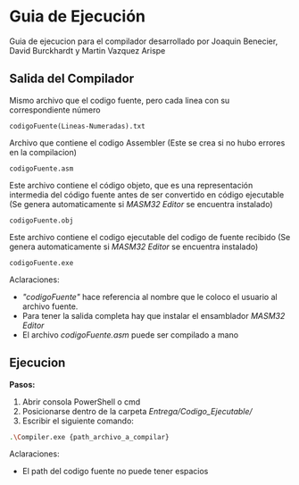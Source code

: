 # Guia de Ejecución

Guia de ejecucion para el compilador desarrollado por Joaquin Benecier, David Burckhardt y Martin Vazquez Arispe

## Salida del Compilador

Mismo archivo que el codigo fuente, pero cada linea con su correspondiente número
```
codigoFuente(Lineas-Numeradas).txt
```

Archivo que contiene el codigo Assembler (Este se crea si no hubo errores en la compilacion)
```
codigoFuente.asm
```
Este archivo contiene el código objeto, que es una representación intermedia del código fuente antes de ser convertido en código ejecutable (Se genera automaticamente si *MASM32 Editor* se encuentra instalado)
```
codigoFuente.obj
```
Este archivo contiene el codigo ejecutable del codigo de fuente recibido (Se genera automaticamente si *MASM32 Editor* se encuentra instalado)
```
codigoFuente.exe
```
Aclaraciones: 
- *"codigoFuente"* hace referencia al nombre que le coloco el usuario al archivo fuente.
- Para tener la salida completa hay que instalar el ensamblador *MASM32 Editor*
- El archivo *codigoFuente.asm* puede ser compilado a mano

## Ejecucion

**Pasos:**
1. Abrir consola PowerShell o cmd
2. Posicionarse dentro de la carpeta *Entrega/Codigo_Ejecutable/*
3. Escribir el siguiente comando:   

```bash
.\Compiler.exe {path_archivo_a_compilar}
```
Aclaraciones: 
- El path del codigo fuente no puede tener espacios
